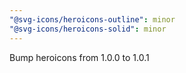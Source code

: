 ```yaml
---
"@svg-icons/heroicons-outline": minor
"@svg-icons/heroicons-solid": minor
---
```


Bump heroicons from 1.0.0 to 1.0.1

